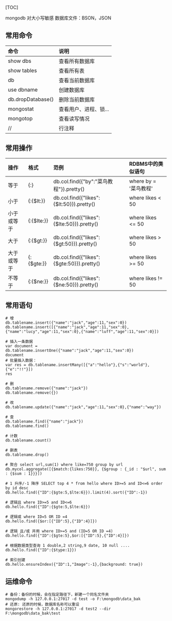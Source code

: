 [TOC]

mongodb  对大小写敏感
数据库文件：BSON，JSON

## 常用命令

|  命令    |   说明   |
| :---- | :---- |
|show dbs    | 查看所有数据库     |
|show tables      | 查看所有表     |
|db     | 查看当前数据库     |
|use dbname      | 创建数据库     |
|db.dropDatabase()       |  删除当前数据库    |
|mongostat      |查看用户、进程、锁...      |
|mongotop      | 查看读写情况     |
| //     | 行注释     |



## 常用操作

| 操作 | 格式 | 范例 | RDBMS中的类似语句 |
| :--- | :---- | :---- | :----------------- |
|等于|{<key>:<value>}	| db.col.find({"by":"菜鸟教程"}).pretty() 	|where by = '菜鸟教程'|
|小于| {<key>:{$lt:<value>}}|db.col.find({"likes":{$lt:50}}).pretty()	|where likes < 50|
|小于或等于|	{<key>:{$lte:<value>}}	|db.col.find({"likes":{$lte:50}}).pretty()|	where likes <= 50|
|大于	 |  {<key>:{$gt:<value>}}|	db.col.find({"likes":{$gt:50}}).pretty()	|where likes > 50|
|大于或等于|	{<key>:{$gte:<value>}}|db.col.find({"likes":{$gte:50}}).pretty()|	where likes >= 50|
|不等于| {<key>:{$ne:<value>}}	|db.col.find({"likes":{$ne:50}}).pretty()|	where likes != 50 |




## 常用语句

```shell
# 增
db.tablename.insert({"name":"jack","age":11,"sex":0})
db.tablename.insert([{"name":"jack","age":11,"sex":0},{"name":"lucy","age":11,"sex":0},{"name":"luff","age":11,"sex":0}])

# 插入一条数据
var document = db.tablename.insertOne({"name":"jack","age":11,"sex":0})
document
# 批量插入数据：
var res = db.tablename.insertMany([{"a":"hello"},{"s":"world"},{"e":"!!"}])
res

# 删
db.tablename.remove({"name":"jack"})  
db.tablename.remove({})                

# 改
db.tablename.update({"name":"jack","age":11,"sex":0},{"name":"way"})  

# 查
db.tablename.find({"name":"jack"})  
db.tablename.find()                   

# 计数
db.tablename.count()

# 删表
db.tablename.drop()

# 聚合 select url,sum(1) where like=750 group by url
db.mycol.aggregate([{$match:{likes:750}}, {$group : {_id : "$url", sum : {$sum : 1}}}]) 

# 1 升序/-1 降序 SELECT top 4 * from hello where ID>=5 and ID<=6 order by id desc
db.hello.find({"ID":{$gte:5,$lte:6}}).limit(4).sort({"ID":-1}) 

# 逻辑且 where ID>=5 and ID<=6
db.hello.find({"ID":{$gte:5,$lte:6}})   

# 逻辑或 where ID=5 OR ID =4
db.hello.find({$or:[{"ID":5},{"ID":4}]})   

# 逻辑 且/或 并用 where ID>=5 and (ID=5 OR ID =4)
db.hello.find({"ID":{$gte:5},$or:[{"ID":5},{"ID":4}]})   

# 根据数据类型查询 1 double,2 string,9 date, 10 null ....
db.hello.find({"ID":{$type:1}})

# 索引创建
db.hello.ensureIndex({"ID":1,"Image":-1},{background: true})
```



## 运维命令

```shell
# 备份：备份的时候，会在指定路径下，新建一个同名文件夹
mongodump -h 127.0.0.1:27017 -d test -o F:\mongodb\data_bak
# 还原: 还原的时候，数据库名称可以重设
mongorestore -h 127.0.0.1:27017 -d test2 --dir F:\mongodb\data_bak\test 
```

